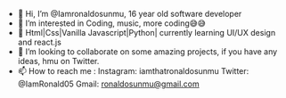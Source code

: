 - 👋 Hi, I’m @Iamronaldosunmu, 16 year old software developer
- 👀 I’m interested in Coding, music, more coding😅😅
- 🌱 Html|Css|Vanilla Javascript|Python| currently learning UI/UX design and react.js
- 💞️ I’m looking to collaborate on some amazing projects, if you have any ideas, hmu on Twitter.
- 📫 How to reach me :
Instagram: iamthatronaldosunmu
Twitter: @IamRonald05
Gmail: ronaldosunmu@gmail.com

<!---
Iamronaldosunmu/Iamronaldosunmu is a ✨ special ✨ repository because its `README.md` (this file) appears on your GitHub profile.
You can click the Preview link to take a look at your changes.
--->
